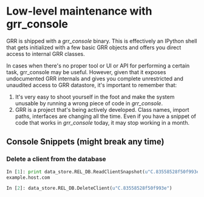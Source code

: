 # Low-level maintenance with grr_console

GRR is shipped with a *grr_console* binary. This is effectively an IPython shell that gets initialized with a few basic GRR objects and offers you direct access to internal GRR classes.

In cases when there's no proper tool or UI or API for performing a certain task, grr_console may be useful. However, given that it exposes undocumented GRR internals and gives you complete unrestricted and unaudited access to GRR datastore, it's important to remember that:

1. It's very easy to shoot yourself in the foot and make the system unusable by running a wrong piece of code in *grr_console*.
1. GRR is a project that's being actively developed. Class names, import paths, interfaces are changing all the time. Even if you have a snippet of code that works in *grr_console* today, it may stop working in a month.

## Console Snippets (might break any time)

### Delete a client from the database

```python
In [1]: print data_store.REL_DB.ReadClientSnapshot(u"C.83558528f50f993e").knowledge_base.fqdn
example.host.com

In [2]: data_store.REL_DB.DeleteClient(u"C.83558528f50f993e")

```
